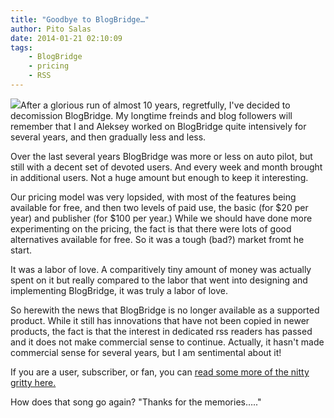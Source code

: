 ```yaml
---
title: "Goodbye to BlogBridge…"
author: Pito Salas
date: 2014-01-21 02:10:09
tags:
    - BlogBridge
    - pricing
    - RSS
---
```



![](https://i0.wp.com/static.squarespace.com/static/50734a43c4aa091ef5261c5a/53a8d945e4b0457dcd6e167c/53a8d946e4b0457dcd6e23fd/1390270322677/1000w/bblogo%20small.png?w=584&ssl=1)After
a glorious run of almost 10 years, regretfully, I've decided to decomission
BlogBridge. My longtime freinds and blog followers will remember that I and
Aleksey worked on BlogBridge quite intensively for several years, and then
gradually less and less.

Over the last several years BlogBridge was more or less on auto pilot, but
still with a decent set of devoted users. And every week and month brought in
additional users. Not a huge amount but enough to keep it interesting.

Our pricing model was very lopsided, with most of the features being available
for free, and then two levels of paid use, the basic (for $20 per year) and
publisher (for $100 per year.) While we should have done more experimenting on
the pricing, the fact is that there were lots of good alternatives available
for free. So it was a tough (bad?) market fromt he start.

It was a labor of love. A comparitively tiny amount of money was actually
spent on it but really compared to the labor that went into designing and
implementing BlogBridge, it was truly a labor of love.

So herewith the news that BlogBridge is no longer available as a supported
product. While it still has innovations that have not been copied in newer
products, the fact is that the interest in dedicated rss readers has passed
and it does not make commercial sense to continue. Actually, it hasn't made
commercial sense for several years, but I am sentimental about it!

If you are a user, subscriber, or fan, you can [read some more of the nitty
gritty here.](<https://sites.google.com/site/blogbridgerssreader/>)

How does that song go again? "Thanks for the memories….."





